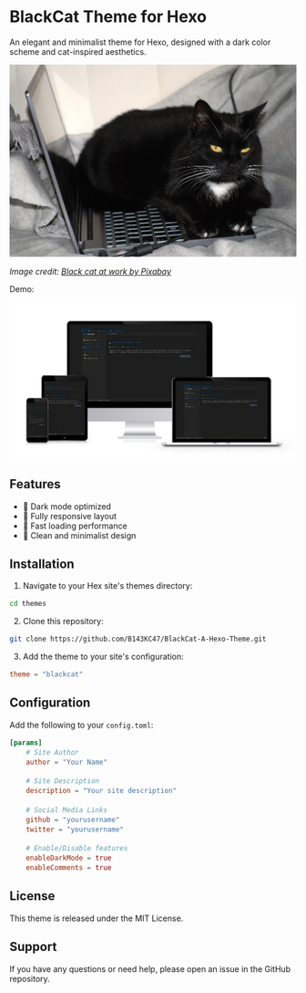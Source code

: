 # BlackCat Theme for Hexo

An elegant and minimalist theme for Hexo, designed with a dark color scheme and cat-inspired aesthetics.

![Black cat sitting at computer](cat.jpg)

*Image credit: [Black cat at work by Pixabay](https://pixabay.com/photos/cat-black-cat-work-computer-963931/)*

Demo:

![Demo Screenshot](VSC4T.png)

## Features

- 🌙 Dark mode optimized
- 📱 Fully responsive layout
- 🚀 Fast loading performance
- 🎨 Clean and minimalist design


## Installation

1. Navigate to your Hex site's themes directory:
```bash
cd themes
```

2. Clone this repository:
```bash
git clone https://github.com/B143KC47/BlackCat-A-Hexo-Theme.git
```

3. Add the theme to your site's configuration:
```toml
theme = "blackcat"
```

## Configuration

Add the following to your `config.toml`:

```toml
[params]
    # Site Author
    author = "Your Name"
    
    # Site Description
    description = "Your site description"
    
    # Social Media Links
    github = "yourusername"
    twitter = "yourusername"
    
    # Enable/Disable features
    enableDarkMode = true
    enableComments = true
```

## License

This theme is released under the MIT License.

## Support

If you have any questions or need help, please open an issue in the GitHub repository.
